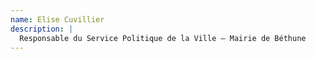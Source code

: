 ```yaml
---
name: Elise Cuvillier
description: |
  Responsable du Service Politique de la Ville – Mairie de Béthune
---
```

